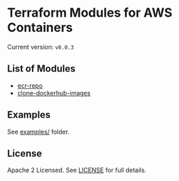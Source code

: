 # Terraform Modules for AWS Containers

Current version: `v0.0.3`

## List of Modules

* [ecr-repo](modules/ecr-repo/README.md)
* [clone-dockerhub-images](modules/clone-dockerhub-images/README.md)


## Examples

See [examples/](examples/) folder.


## License

Apache 2 Licensed. See [LICENSE](LICENSE) for full details.
